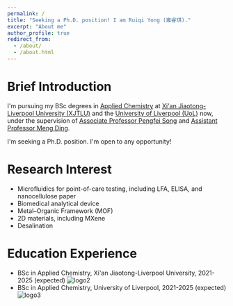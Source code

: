 ```yaml
---
permalink: /
title: "Seeking a Ph.D. position! I am Ruiqi Yong (雍睿琪)."
excerpt: "About me"
author_profile: true
redirect_from: 
  - /about/
  - /about.html
---
```


Brief Introduction
=====
I'm pursuing my BSc degrees in [Applied Chemistry](https://www.xjtlu.edu.cn/en/study/undergraduate/applied-chemistry) at [Xi'an Jiaotong-Liverpool University (XJTLU)](https://www.xjtlu.edu.cn/en) and the [University of Liverpool (UoL)](https://www.liverpool.ac.uk) now, under the supervision of [Associate Professor Pengfei Song](https://scholar.xjtlu.edu.cn/en/persons/PengfeiSong) and [Assistant Professor Meng Ding](https://scholar.xjtlu.edu.cn/en/persons/MengDing).

I'm seeking a Ph.D. position. I'm open to any opportunity!

Research Interest
=====
* Microfluidics for point-of-care testing, including LFA, ELISA, and nanocellulose paper
* Biomedical analytical device
* Metal–Organic Framework (MOF)
* 2D materials, including MXene
* Desalination

Education Experience
=====
* BSc in Applied Chemistry, Xi'an Jiaotong-Liverpool University, 2021-2025 (expected)
![logo2](https://github.com/EnderHangYuan/EnderHangYuan.github.io/assets/98693538/195182d3-1c9f-487c-a9ff-b47e1f0f8ae1)
* BSc in Applied Chemistry, University of Liverpool, 2021-2025 (expected)
![logo3](https://github.com/EnderHangYuan/EnderHangYuan.github.io/assets/98693538/df7eb22c-64b2-48c7-8145-adddee8d2b26)
